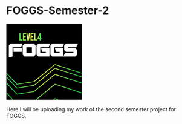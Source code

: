 # FOGGS-Semester-2
 
 <img src="https://github.com/pablocanosanroman/FOGGS-Semester-2/blob/main/L4FOGGS.jpg" width="200">
 
 Here I will be uploading my work of the second semester project for FOGGS.
